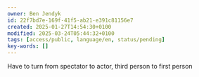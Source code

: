 ```yaml
---
owner: Ben Jendyk
id: 22f7bd7e-169f-41f5-ab21-e391c81156e7
created: 2025-01-27T14:54:30+0100
modified: 2025-03-24T05:44:32+0100
tags: [access/public, language/en, status/pending]
key-words: []
---
```


Have to turn from spectator to actor, third person to first person